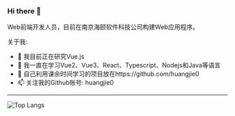 ### Hi there 👋

Web前端开发人员，目前在南京海颐软件科技公司构建Web应用程序。

关于我:

- 🔭 我目前正在研究Vue.js
- 🌱 我一直在学习Vue2、Vue3、React、Typescript、Nodejs和Java等语言
- 🤔 自己利用课余时间学习的项目放在https://github.com/huangjie0
- 📫 关注我的Github账号: huangjie0
---

![Top Langs](https://github-readme-stats.vercel.app/api/top-langs/?username=huangjie0&layout=compact&theme=tokyonight)




